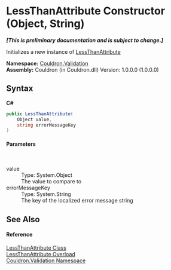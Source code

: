 # LessThanAttribute Constructor (Object, String)
 _**\[This is preliminary documentation and is subject to change.\]**_

Initializes a new instance of <a href="T_Couldron_Validation_LessThanAttribute">LessThanAttribute</a>

**Namespace:**&nbsp;<a href="N_Couldron_Validation">Couldron.Validation</a><br />**Assembly:**&nbsp;Couldron (in Couldron.dll) Version: 1.0.0.0 (1.0.0.0)

## Syntax

**C#**<br />
``` C#
public LessThanAttribute(
	Object value,
	string errorMessageKey
)
```


#### Parameters
&nbsp;<dl><dt>value</dt><dd>Type: System.Object<br />The value to compare to</dd><dt>errorMessageKey</dt><dd>Type: System.String<br />The key of the localized error message string</dd></dl>

## See Also


#### Reference
<a href="T_Couldron_Validation_LessThanAttribute">LessThanAttribute Class</a><br /><a href="Overload_Couldron_Validation_LessThanAttribute__ctor">LessThanAttribute Overload</a><br /><a href="N_Couldron_Validation">Couldron.Validation Namespace</a><br />